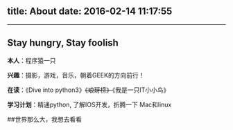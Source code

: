 title: About
date: 2016-02-14 11:17:55
---
<style type="text/css">
	strong a {
		color: #747474;
	}
	.player {
		text-align: center;
		margin: .5em auto 0;
		width: 100%;
		max-width: 22em;
	}
	.player br {
		display: none;
	}
	.sign {
		text-align: right;
		font-style: italic;
	}
	#ds-recent-visitors {
		margin: 0;
		padding: 0;
	}
	#ds-recent-visitors div img {
		display: inline-block !important;
		width: 56px !important;
		height: 56px !important;
		border-radius: 50%;
		border: 1px solid #ddd;
		padding: 2px;
	}
	.article-entry img:first-child {
		display: block;
	}
	.article-entry span {
		font-family: Arial;
	}
	#ds-hot-posts {
		display: none;
	}
</style>

---
## Stay hungry, Stay foolish

**本人**：程序猿一只

**兴趣**：摄影，游戏，音乐，朝着GEEK的方向前行！

**在读**：《Dive into python3》~~《琅玡榜》~~《我是一只IT小小鸟》

**学习计划**：精通python, 了解IOS开发，折腾一下 Mac和linux

##世界那么大，我想去看看
